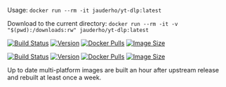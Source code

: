 
Usage: `docker run --rm -it jauderho/yt-dlp:latest`

Download to the current directory: `docker run --rm -it -v "$(pwd):/downloads:rw" jauderho/yt-dlp:latest`

[![Build Status](https://github.com/jauderho/dockerfiles/workflows/yt-dlp/badge.svg)](https://github.com/jauderho/dockerfiles/actions)
[![Version](https://img.shields.io/docker/v/jauderho/yt-dlp/latest)](https://github.com/yt-dlp/yt-dlp)
[![Docker Pulls](https://img.shields.io/docker/pulls/jauderho/yt-dlp)](https://hub.docker.com/r/jauderho/yt-dlp/)
[![Image Size](https://img.shields.io/docker/image-size/jauderho/yt-dlp/latest)](https://hub.docker.com/r/jauderho/yt-dlp/)

[![Build Status](https://github.com/jauderho/dockerfiles/workflows/yt-dlp-nightly-builds/badge.svg)](https://github.com/jauderho/dockerfiles/actions)
[![Version](https://img.shields.io/docker/v/jauderho/yt-dlp-nightly-builds/nightly)](https://github.com/yt-dlp/yt-dlp-nightly-builds)
[![Docker Pulls](https://img.shields.io/docker/pulls/jauderho/yt-dlp-nightly-builds)](https://hub.docker.com/r/jauderho/yt-dlp-nightly-builds/)
[![Image Size](https://img.shields.io/docker/image-size/jauderho/yt-dlp-nightly-builds/nightly)](https://hub.docker.com/r/jauderho/yt-dlp-nightly-builds/)

Up to date multi-platform images are built an hour after upstream release and rebuilt at least once a week.
